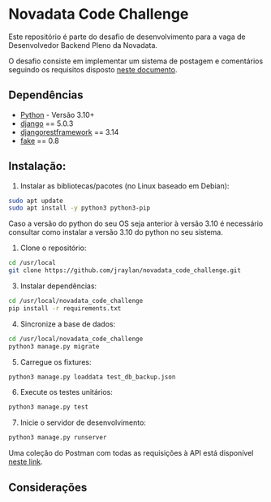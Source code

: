 # Novadata Code Challenge

Este repositório é parte do desafio de desenvolvimento para a vaga de Desenvolvedor Backend Pleno da Novadata.

O desafio consiste em implementar um sistema de postagem e comentários seguindo os
requisitos disposto [neste documento](https://raw.githubusercontent.com/jraylan/novadata_code_challenge/250a99a5bed9e38cbb01f769d76ff0f3cba4043e/doc/Teste_Django.pdf).


## Dependências
- [Python](https://www.python.org/downloads/) - Versão 3.10+
- [django](https://www.djangoproject.com) == 5.0.3
- [djangorestframework](https://www.django-rest-framework.org/) == 3.14
- [fake](https://github.com/joke2k/faker) == 0.8

## Instalação:

1. Instalar as bibliotecas/pacotes (no Linux baseado em Debian):

```bash
sudo apt update
sudo apt install -y python3 python3-pip
```
Caso a versão do python do seu OS seja anterior à versão 3.10 é necessário consultar como instalar a versão 3.10 do python no seu sistema.

1. Clone o repositório:

```bash
cd /usr/local
git clone https://github.com/jraylan/novadata_code_challenge.git
```


3. Instalar dependências:

```bash
cd /usr/local/novadata_code_challenge
pip install -r requirements.txt
```


4. Sincronize a base de dados:

```bash
cd /usr/local/novadata_code_challenge
python3 manage.py migrate
```

5. Carregue os fixtures:

```bash
python3 manage.py loaddata test_db_backup.json
```



6. Execute os testes unitários:
```bash
python3 manage.py test
```


7. Inicie o servidor de desenvolvimento:
```bash
python3 manage.py runserver
```

Uma coleção do Postman com todas as requisições à API está disponível [neste link](https://www.postman.com/jeffersonraylan/workspace/novadata/collection/8168733-b6125a1d-47c3-490e-9488-130e120ee6cc?action=share&creator=8168733).



## Considerações


